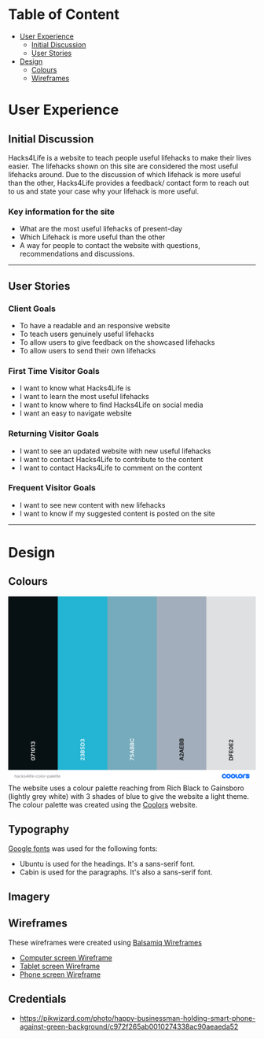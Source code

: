 
# Table of Content
- [User Experience](#user-experience)
  * [Initial Discussion](#initial-discussion)
  * [User Stories](#user-stories)
- [Design](#design)
  * [Colours](#colours)
  * [Wireframes](#wireframes)

# User Experience

## Initial Discussion
Hacks4Life is a website to teach people useful lifehacks to make their lives easier. 
The lifehacks shown on this site are considered the most useful lifehacks around.
Due to the discussion of which lifehack is more useful than the other, Hacks4Life provides a feedback/ contact form to reach out to us and state your case why your lifehack is more useful.

### Key information for the site
* What are the most useful lifehacks of present-day
* Which Lifehack is more useful than the other
* A way for people to contact the website with questions, recommendations and discussions.
---
## User Stories

### Client Goals
* To have a readable and an responsive website 
* To teach users genuinely useful lifehacks
* To allow users to give feedback on the showcased lifehacks
* To allow users to send their own lifehacks 

### First Time Visitor Goals
* I want to know what Hacks4Life is
* I want to learn the most useful lifehacks
* I want to know where to find Hacks4Life on social media
* I want an easy to navigate website

### Returning Visitor Goals
* I want to see an updated website with new useful lifehacks
* I want to contact Hacks4Life to contribute to the content
* I want to contact Hacks4Life to comment on the content

### Frequent Visitor Goals
* I want to see new content with new lifehacks
* I want to know if my suggested content is posted on the site

---

# Design
## Colours
![Hacks4Life Colour Palette](wireframes/hacks4life-color-palette.png)
The website uses a colour palette reaching from Rich Black to Gainsboro (lightly grey white) with 3 shades of blue to give the website a light theme. The colour palette was created using the [Coolors](https://coolors.co/) website.

## Typography
[Google fonts](https://fonts.google.com/) was used for the following fonts:
* Ubuntu is used for the headings. It's a sans-serif font.
* Cabin is used for the paragraphs. It's also a sans-serif font.

## Imagery

## Wireframes
These wireframes were created using [Balsamiq Wireframes](https://balsamiq.com/wireframes/)
* [Computer screen Wireframe](https://github.com/Jdzelhorst/Hacks4Life/blob/main/wireframes/hacks4life-computer-screen.png)
* [Tablet screen Wireframe](https://github.com/Jdzelhorst/Hacks4Life/blob/main/wireframes/hacks4life-tablet-screen.png)
* [Phone screen Wireframe](https://github.com/Jdzelhorst/Hacks4Life/blob/main/wireframes/hacks4life-phone-screen.png)

## Credentials
* https://pikwizard.com/photo/happy-businessman-holding-smart-phone-against-green-background/c972f265ab0010274338ac90aeaeda52